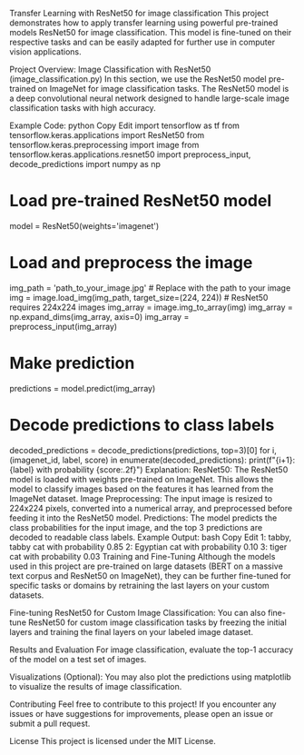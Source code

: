 Transfer Learning with ResNet50 for image classification
This project demonstrates how to apply transfer learning using powerful pre-trained models ResNet50 for image classification. This model is fine-tuned on their respective tasks and can be easily adapted for further use in computer vision applications.

Project Overview:
Image Classification with ResNet50 (image_classification.py)
In this section, we use the ResNet50 model pre-trained on ImageNet for image classification tasks. The ResNet50 model is a deep convolutional neural network designed to handle large-scale image classification tasks with high accuracy.

Example Code:
python
Copy
Edit
import tensorflow as tf
from tensorflow.keras.applications import ResNet50
from tensorflow.keras.preprocessing import image
from tensorflow.keras.applications.resnet50 import preprocess_input, decode_predictions
import numpy as np

# Load pre-trained ResNet50 model
model = ResNet50(weights='imagenet')

# Load and preprocess the image
img_path = 'path_to_your_image.jpg'  # Replace with the path to your image
img = image.load_img(img_path, target_size=(224, 224))  # ResNet50 requires 224x224 images
img_array = image.img_to_array(img)
img_array = np.expand_dims(img_array, axis=0)
img_array = preprocess_input(img_array)

# Make prediction
predictions = model.predict(img_array)

# Decode predictions to class labels
decoded_predictions = decode_predictions(predictions, top=3)[0]
for i, (imagenet_id, label, score) in enumerate(decoded_predictions):
    print(f"{i+1}: {label} with probability {score:.2f}")
Explanation:
ResNet50: The ResNet50 model is loaded with weights pre-trained on ImageNet. This allows the model to classify images based on the features it has learned from the ImageNet dataset.
Image Preprocessing: The input image is resized to 224x224 pixels, converted into a numerical array, and preprocessed before feeding it into the ResNet50 model.
Predictions: The model predicts the class probabilities for the input image, and the top 3 predictions are decoded to readable class labels.
Example Output:
bash
Copy
Edit
1: tabby, tabby cat with probability 0.85
2: Egyptian cat with probability 0.10
3: tiger cat with probability 0.03
Training and Fine-Tuning
Although the models used in this project are pre-trained on large datasets (BERT on a massive text corpus and ResNet50 on ImageNet), they can be further fine-tuned for specific tasks or domains by retraining the last layers on your custom datasets.


Fine-tuning ResNet50 for Custom Image Classification:
You can also fine-tune ResNet50 for custom image classification tasks by freezing the initial layers and training the final layers on your labeled image dataset.

Results and Evaluation
For image classification, evaluate the top-1 accuracy of the model on a test set of images.

Visualizations (Optional):
You may also plot the predictions using matplotlib to visualize the results of image classification.

Contributing
Feel free to contribute to this project! If you encounter any issues or have suggestions for improvements, please open an issue or submit a pull request.

License
This project is licensed under the MIT License.
